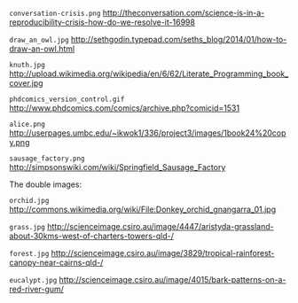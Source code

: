 `conversation-crisis.png`
http://theconversation.com/science-is-in-a-reproducibility-crisis-how-do-we-resolve-it-16998

`draw_an_owl.jpg`
http://sethgodin.typepad.com/seths_blog/2014/01/how-to-draw-an-owl.html

`knuth.jpg`
http://upload.wikimedia.org/wikipedia/en/6/62/Literate_Programming_book_cover.jpg

`phdcomics_version_control.gif`
http://www.phdcomics.com/comics/archive.php?comicid=1531

`alice.png`
http://userpages.umbc.edu/~ikwok1/336/project3/images/1book24%20copy.png

`sausage_factory.png`
http://simpsonswiki.com/wiki/Springfield_Sausage_Factory

The double images:

`orchid.jpg`
http://commons.wikimedia.org/wiki/File:Donkey_orchid_gnangarra_01.jpg

`grass.jpg`
http://scienceimage.csiro.au/image/4447/aristyda-grassland-about-30kms-west-of-charters-towers-qld-/

`forest.jpg`
http://scienceimage.csiro.au/image/3829/tropical-rainforest-canopy-near-cairns-qld-/

`eucalypt.jpg`
http://scienceimage.csiro.au/image/4015/bark-patterns-on-a-red-river-gum/
